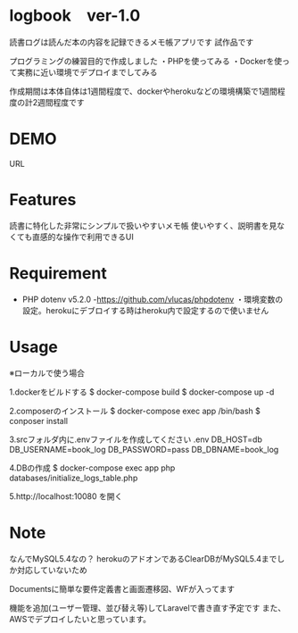 # logbook　ver-1.0

読書ログは読んだ本の内容を記録できるメモ帳アプリです
試作品です

プログラミングの練習目的で作成しました
・PHPを使ってみる
・Dockerを使って実務に近い環境でデプロイまでしてみる

作成期間は本体自体は1週間程度で、dockerやherokuなどの環境構築で1週間程度の計2週間程度です

# DEMO

URL

# Features

読書に特化した非常にシンプルで扱いやすいメモ帳
使いやすく、説明書を見なくても直感的な操作で利用できるUI

# Requirement

* PHP dotenv v5.2.0
  -https://github.com/vlucas/phpdotenv
  ・環境変数の設定。herokuにデブロイする時はheroku内で設定するので使いません

# Usage

※ローカルで使う場合

1.dockerをビルドする
  $ docker-compose build
  $ docker-compose up -d

2.composerのインストール
  $ docker-compose exec app /bin/bash
  $ conposer install

3.srcフォルダ内に.envファイルを作成してください
  .env
    DB_HOST=db
    DB_USERNAME=book_log
    DB_PASSWORD=pass
    DB_DBNAME=book_log

4.DBの作成
  $ docker-compose exec app php databases/initialize_logs_table.php

5.http://localhost:10080 を開く

# Note

なんでMySQL5.4なの？
herokuのアドオンであるClearDBがMySQL5.4までしか対応していないため

Documentsに簡単な要件定義書と画面遷移図、WFが入ってます

機能を追加(ユーザー管理、並び替え等)してLaravelで書き直す予定です
また、AWSでデプロイしたいと思っています。
